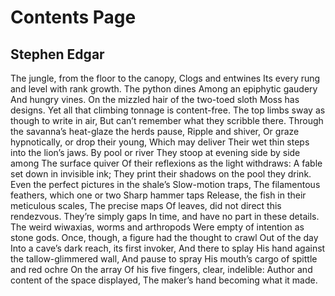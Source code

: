 # Contents Page
## Stephen Edgar
The jungle, from the floor to the canopy,
Clogs and entwines
Its every rung and level with rank growth.
The python dines
Among an epiphytic gaudery
And hungry vines.
On the mizzled hair of the two-toed sloth
Moss has designs.
Yet all that climbing tonnage is content-free.
The top limbs sway as though to write in air,
But can’t remember what they scribble there.
Through the savanna’s heat-glaze the herds pause,
Ripple and shiver,
Or graze hypnotically, or drop their young,
Which may deliver
Their wet thin steps into the lion’s jaws.
By pool or river
They stoop at evening side by side among
The surface quiver
Of their reflexions as the light withdraws:
A fable set down in invisible ink;
They print their shadows on the pool they drink.
Even the perfect pictures in the shale’s
Slow-motion traps,
The filamentous feathers, which one or two
Sharp hammer taps
Release, the fish in their meticulous scales,
The precise maps
Of leaves, did not direct this rendezvous.
They’re simply gaps
In time, and have no part in these details.
The weird wiwaxias, worms and arthropods
Were empty of intention as stone gods.
Once, though, a figure had the thought to crawl
Out of the day
Into a cave’s dark reach, its first invoker,
And there to splay
His hand against the tallow-glimmered wall,
And pause to spray
His mouth’s cargo of spittle and red ochre
On the array
Of his five fingers, clear, indelible:
Author and content of the space displayed,
The maker’s hand becoming what it made.
